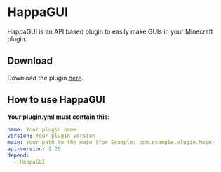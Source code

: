 # HappaGUI
HappaGUI is an API based plugin to easily make GUIs in your Minecraft plugin.

## Download
Download the plugin <a href="[https://youtube.com/](https://github.com/hhappa0/HappaGUI/releases/download/v1.0/HappaGUI.jar)https://github.com/hhappa0/HappaGUI/releases/download/v1.0/HappaGUI.jar">here</a>.

## How to use HappaGUI
__Your plugin.yml must contain this:__
```yml
name: Your plugin name
version: Your plugin version
main: Your path to the main (for Example: com.example.plugin.Main)
api-version: 1.20
depend:
  - HappaGUI
```
